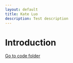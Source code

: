 ```yaml
---
layout: default
title: Kate Luo 
description: Test description
---
```


# Introduction

[Go to code folder](/code/index.md)

